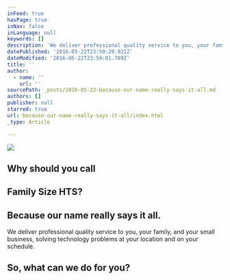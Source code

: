 ```yaml
---
inFeed: true
hasPage: true
inNav: false
inLanguage: null
keywords: []
description: 'We deliver professional quality service to you, your family, and your small business, solving technology problems at your location and on your schedule.'
datePublished: '2016-05-22T23:59:20.921Z'
dateModified: '2016-05-22T23:59:01.789Z'
title: ''
author:
  - name: ''
    url: ''
sourcePath: _posts/2016-05-22-because-our-name-really-says-it-all.md
authors: []
publisher: null
starred: true
url: because-our-name-really-says-it-all/index.html
_type: Article

---
```

![](https://s3-us-west-2.amazonaws.com/the-grid-img/p/84b2f90fd8277cd952df95aae3184394c7739a4a.jpg)

## Why should you call 

## Family Size HTS?

## Because our name really says it all.

We deliver professional quality service to you, your family, and your small business, solving technology problems at your location and on your schedule.

## So, what can we do for you?